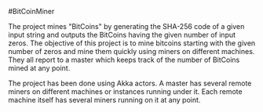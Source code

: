 #BitCoinMiner

The project mines "BitCoins" by generating the SHA-256 code of a given input string and outputs the BitCoins having the given number of input zeros.
The objective of this project is to mine bitcoins starting with the given number of zeros and mine them quickly using miners on different machines. They all report to a master
which keeps track of the number of BitCoins mined at any point. 

The project has been done using Akka actors. 
A master has several remote miners on different machines or instances running under it. Each remote machine itself has several miners running on it at any point.
